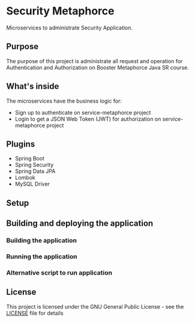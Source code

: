 # Security Metaphorce
Microservices to administrate Security Application.

## Purpose

The purpose of this project is administrate all request and operation for Authentication and Authorization
on Booster Metaphorce Java SR course.

## What's inside

The microservices have the business logic for:
- Sign up to authenticate on service-metaphorce project
- Login to get a JSON Web Token (JWT) for authorization on service-metaphorce project

## Plugins
  * Spring Boot
  * Spring Security
  * Spring Data JPA
  * Lombok
  * MySQL Driver
 
## Setup

## Building and deploying the application

### Building the application

### Running the application

### Alternative script to run application

## License
This project is licensed under the GNU General Public License - see the [LICENSE](LICENSE) file for details